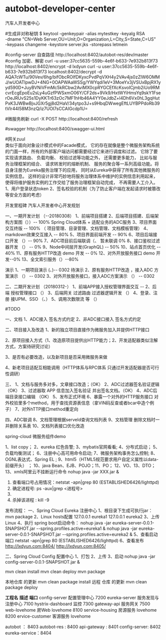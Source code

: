 # autobot-developer-center
汽车人开发者中心

#生成非对称秘钥
$ keytool -genkeypair -alias mytestkey -keyalg RSA \
  -dname "CN=Web Server,OU=Unit,O=Organization,L=City,S=State,C=US" \
  -keypass changeme -keystore server.jks -storepass letmein

#config-server 自查路径
http://localhost:8402/autobot-res/dev/master
#config 加密、解密
curl -u user:37cc5635-559b-4e6f-b633-7e932b813f73  http://localhost:8402/encrypt -d lxdyun
curl -u user:37cc5635-559b-4e6f-b633-7e932b813f73 localhost:8402/decrypt -d AQA7cWTu/90Vev/6hg/bifObcROIfDKyxcPvdPqVXH4y2VAv4js0zZIW6OMMJ/wUOATlpwDJ+4NG+0OAPWAaWSSg/YWYqdi1eV+3MoeYx3jVSUxBpjRX1yyd590D+JuyBVNiVFmMc5kRCbw2AviMX0cpRYGCEfXcKsvoICjmb2iUo9RMcvrEcgEpoEu2sLy4uGzfPWSxmO06Y/CF2ds+9Vk9/HxtWYiHmsYq9skY1FserOeJRUvS25s1DyKKTr63zOc7MF1hHb46A4YY0eJdbZ+l4Dh6Vx0hL3gqHutPxK3JWBwBjvJGXr5gj8d2HaV/34ytpo3J+s9HbqDWwegEftLUYBPPdoRb39tVIr44I58M3nzQ/iz7UOI7sCCAIGcdp1U=

#微服务刷新
curl -X POST http://localhost:8400/refresh


#swagger 
http://localhost:8400/swagger-ui.html



#网关zuul  
类似于面向对象设计模式中的Facade模式， 它的存在就像是整个微服务架构系统的门面一样，所有的外部客户端访问都需要经过它来进行调度和过滤。
它除了要实现请求路由、 负载均衡、 校验过滤等功能之外， 还需要更多能力， 比如与服务治理框架的结合、 请求转发时的熔断机制、 服务的聚合等一系列高级功能。将自身注册为Eureka服务治理下的应用， 同时从Eureka中获得了所有其他微服务的实例信息。 这样的设计非常巧妙地将服务治理体系中维护的实例信息利用起来， 使得将维护服务实例的工作交给了服务治理框架自动完成， 不再需要人工介入。
1、用户登录状态token
2、签名校验的机制（为了防止客户端在发起请求时被篡改等安全方面的考虑）



开发里程碑
汽车人开发者中心开发规划

一、一期开发计划 （--20180308）
1、前端项目搭建
2、后端项目搭建、后端架构方案图（））-- 100%
    Spring Cloud体系 + 适配业务的ADC服务
3、项目界面交互终版 -- 100%
  （ 项目管理、目录管理、文档管理、文档模板管理）
4、 markdown效果交互接入 -- 80%
5、项目界面前端开发 -- 90%
6、项目后端接口开发 （）-- 90%
7、ADC项目前后端联调（、 暂未联调 0%
8、接口鉴权过滤器开发 （） -- 0%
9、Node中间层开发(GraphQL) -- 50%
10、站点首页优化   -- 40%
11、原有服务HTTP改造 demo 开发 -- 0%
12、对外开放服务接口 demo 开发--0%
13、全文索引服务（）--80%

演示
1、一期项目演示 (、)-- 0302 待演示
2、原有服务HTTP改造 ，接入ADC 方案演示 （） -- 0302
3、对外开放服务接口，接入ADC方案演示 （） -- 0302

二、二期开发计划 （20180312-）
1、前端APP接入授权管理界面交互 --
2、后端 授权管理接口 （）
3、后端网关 过滤路由 过滤器逻辑开发 （）
4、登录、注册 接UPM、SSO （、）
5、调用次数限流 等 （）

#TODO

一、文档
1、ADC接入 签名方式约定
2、非ADC接口接入 签名方式约定

二、项目接入及改造
1、新的独立项目直接作为微服务加入并提供HTTP接口

2、原项目接入方式（1、改造原项目提供出HTTP能力；2、开发适配器类似注解方式，方案待研究讨论）

3、是否有必要改造，以及新项目是否采用微服务来做

4、新老项目适配互相能调用（HTTP体系与RPC体系 只通过开发适配器是否可行性调研）

三、
1、文档与服务多对多，文章接口改造；（OK）
2、ADC过滤器签名验证逻辑（OK）
3、过滤器取 APP 信息加入签名验证 并出签名文档。（OK）
4、ADC后端目录接口编辑 （OK）
5、发布正式环境
6、暴露一个对外的HTTP服务接口 对外校验里多个method，用于查找资源表信息（拿VIN码反查或者bcar中造个例子） 
7、对外hTTP接口method重定向

四、ADC联调
8、文档管理根据serveId查询文档列表
9、文档管理 删除文档时一并删除关系表
10、文档列表接口优化改造


spring-cloud 微服务组件demo

1、list copy； 
2、eureka 红色告警; 
3、mybatis官网看看;
4、分布式启动；
5、负载均衡测试；
6、注册中心高可用命令启动; 
7、微服务架构事务怎么控制; 
8、OGNL表达式、Spring EL ; 
9、html5（HTML5规范要求⽤户⾃定义属性以data-前缀开头） ； 
10、java Bean、EJB、POJO；11、PO； 12、VO、13、DTO；
13、xmls阿里云不挂断运行命令 nohup java -jar XXX.jar & 
1. 查看端口号占用情况：netstat -apn|grep 80 (ESTABLISHED6426/lighttpd)
2. 确定进程号: ps -aux|grep <进程号> 
3. 
3. 杀掉该进程 : kill -9 

发布流程：
一、Spring Cloud Eureka 注册中心
1、根目录下生成可执行jar：mvn package 
2、Linux hosts配置
127.0.0.1	eureka1
127.0.0.1	eureka2
3、上传Linux
4、执行 spring boot启动命令：
nohup java -jar eureka-server-0.0.1-SNAPSHOT.jar --spring.profiles.active=eureka1 & 
nohup java -jar eureka-server-0.0.1-SNAPSHOT.jar --spring.profiles.active=eureka2 & 
5、查看启动端口
netstat -apn|grep 80 (ESTABLISHED6426/lighttpd)
6、查看发布
http://lxdyun.com:8404/
http://lxdyun.com:8405/

二、Spring Cloud Config 配置中心
1、打包
2、上传
3、启动
nohup java -jar config-server-0.0.1-SNAPSHOT.jar & 


mvn clean install
mvn clean deploy
mvn package

本地仓库 的更新
mvn clean package install 
远程 仓库 的更新
mvn clean package deploy




**工程名**	**描述**	**端口**
config-server	配置管理中心	7200
eureka-server	服务发现与注册中心	7100
hystrix-dashboard	监控	7300
gateway-api	服务网关	7500
web-lovehome	房Web lovehome	8100
service-housing	房源服务 lovehome	8200
ervice-customer	客源服务 lovehome

autobot ： 8403
autobot-res : 8400
api-gateway : 8401
config-server: 8402
eureka-service：8404